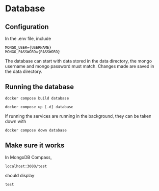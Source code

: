 # Database

## Configuration
In the .env file, include
```
MONGO_USER={USERNAME}
MONGO_PASSWORD={PASSWORD}
```

The database can start with data stored in the data directory, the mongo username and mongo password must match. Changes made are saved in the data directory.

## Running the database
```
docker compose build database
```

```
docker compose up [-d] database
```

If running the services are running in the background, they can be taken down with
```
docker compose down database
```

## Make sure it works
In MongoDB Compass, 
```
localhost:3000/test
```
should display
```
test
```
